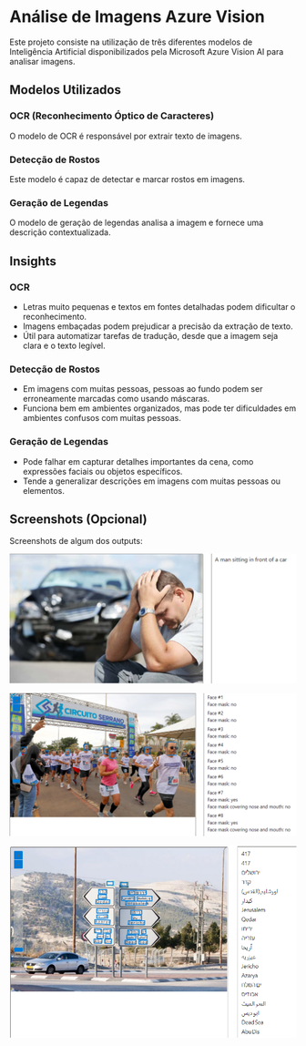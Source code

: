# Análise de Imagens Azure Vision

Este projeto consiste na utilização de três diferentes modelos de Inteligência Artificial disponibilizados pela Microsoft Azure Vision AI para analisar imagens.

## Modelos Utilizados

### OCR (Reconhecimento Óptico de Caracteres)
O modelo de OCR é responsável por extrair texto de imagens.

### Detecção de Rostos
Este modelo é capaz de detectar e marcar rostos em imagens.

### Geração de Legendas
O modelo de geração de legendas analisa a imagem e fornece uma descrição contextualizada.

## Insights

### OCR
- Letras muito pequenas e textos em fontes detalhadas podem dificultar o reconhecimento.
- Imagens embaçadas podem prejudicar a precisão da extração de texto.
- Útil para automatizar tarefas de tradução, desde que a imagem seja clara e o texto legível.

### Detecção de Rostos
- Em imagens com muitas pessoas, pessoas ao fundo podem ser erroneamente marcadas como usando máscaras.
- Funciona bem em ambientes organizados, mas pode ter dificuldades em ambientes confusos com muitas pessoas.

### Geração de Legendas
- Pode falhar em capturar detalhes importantes da cena, como expressões faciais ou objetos específicos.
- Tende a generalizar descrições em imagens com muitas pessoas ou elementos.

## Screenshots (Opcional)

Screenshots de algum dos outputs:

![screenshot_1](\screenshots\ss1.png)


![screenshot_2](\screenshots\ss2.png)


![screenshot_3](\screenshots\ss3.png)
